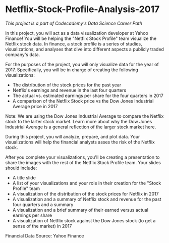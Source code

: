# Netflix-Stock-Profile-Analysis-2017

*This project is a part of Codecademy's Data Science Career Path*

In this project, you will act as a data visualization developer at Yahoo Finance! You will be helping the "Netflix Stock Profile" team visualize the Netflix stock data. In finance, a stock profile is a series of studies, visualizations, and analyses that dive into different aspects a publicly traded company's data.

For the purposes of the project, you will only visualize data for the year of 2017. Specifically, you will be in charge of creating the following visualizations:

-   The distribution of the stock prices for the past year
-   Netflix's earnings and revenue in the last four quarters
-   The actual vs. estimated earnings per share for the four quarters in 2017
-   A comparison of the Netflix Stock price vs the Dow Jones Industrial Average price in 2017

Note: We are using the Dow Jones Industrial Average to compare the Netflix stock to the larter stock market. Learn more about why the Dow Jones Industrial Average is a general reflection of the larger stock market here.

During this project, you will analyze, prepare, and plot data. Your visualizations will help the financial analysts asses the risk of the Netflix stock.

After you complete your visualizations, you'll be creating a presentation to share the images with the rest of the Netflix Stock Profile team. Your slides should include:

-   A title slide
-   A list of your visualizations and your role in their creation for the "Stock Profile" team
-   A visualization of the distribution of the stock prices for Netflix in 2017
-   A visualization and a summary of Netflix stock and revenue for the past four quarters and a summary
-   A visualization and a brief summary of their earned versus actual earnings per share
-   A visualization of Netflix stock against the Dow Jones stock (to get a sense of the market) in 2017

Financial Data Source: Yahoo Finance
